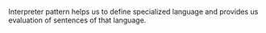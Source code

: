 Interpreter pattern helps us to define specialized language and provides us evaluation of sentences of that language.